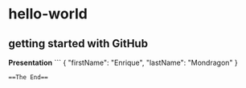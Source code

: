 # hello-world
getting started with GitHub
---
**Presentation**
	```
{
  "firstName": "Enrique",
  "lastName": "Mondragon"
}
```
==The End==
